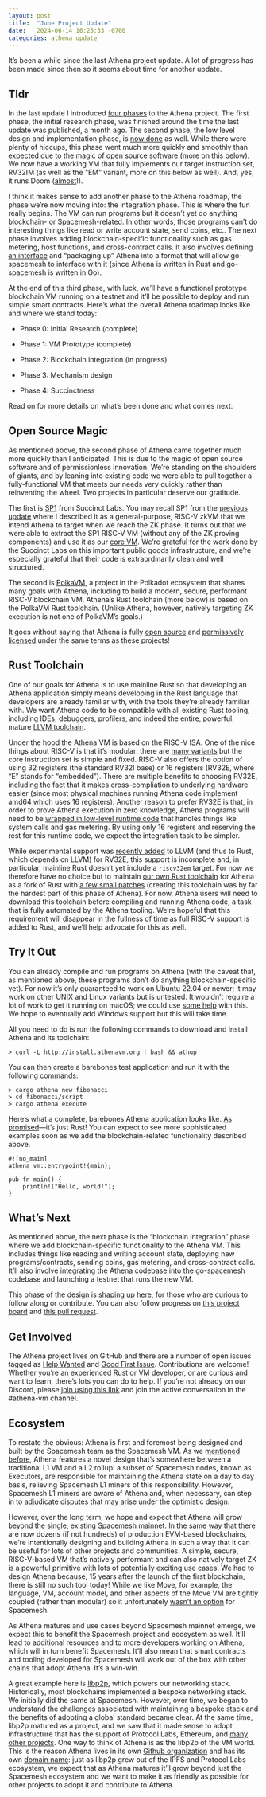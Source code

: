 ```yaml
---
layout: post
title:  "June Project Update"
date:   2024-06-14 16:25:33 -0700
categories: athena update
---
```


It’s been a while since the last Athena project update. A lot of progress has been made since then so it seems about time for another update.

## Tldr

In the last update I introduced [four phases](https://www.athenavm.org/athena/update/2024/05/09/project-update.html#stages) to the Athena project. The first phase, the initial research phase, was finished around the time the last update was published, a month ago. The second phase, the low level design and implementation phase, is [now done](https://github.com/athenavm/athena) as well. While there were plenty of hiccups, this phase went much more quickly and smoothly than expected due to the magic of open source software (more on this below). We now have a working VM that fully implements our target instruction set, RV32IM (as well as the “EM” variant, more on this below as well). And, yes, it runs Doom ([almost](https://youtu.be/5rnGihyBPS0)!).

I think it makes sense to add another phase to the Athena roadmap, the phase we’re now moving into: the integration phase. This is where the fun really begins. The VM can run programs but it doesn’t yet do anything blockchain- or Spacemesh-related. In other words, those programs can’t do interesting things like read or write account state, send coins, etc.. The next phase involves adding blockchain-specific functionality such as gas metering, host functions, and cross-contract calls. It also involves defining [an interface](https://github.com/athenavm/athena/blob/45c7db1e307205ae93f780ac6ce94fd17928ac97/ffi/athcon/athcon.h) and “packaging up” Athena into a format that will allow go-spacemesh to interface with it (since Athena is written in Rust and go-spacemesh is written in Go).

At the end of this third phase, with luck, we’ll have a functional prototype blockchain VM running on a testnet and it’ll be possible to deploy and run simple smart contracts. Here’s what the overall Athena roadmap looks like and where we stand today:

- Phase 0: Initial Research (complete)

- Phase 1: VM Prototype (complete)

- Phase 2: Blockchain integration (in progress)

- Phase 3: Mechanism design

- Phase 4: Succinctness

Read on for more details on what’s been done and what comes next.


## Open Source Magic

As mentioned above, the second phase of Athena came together much more quickly than I anticipated. This is due to the magic of open source software and of permissionless innovation. We’re standing on the shoulders of giants, and by leaning into existing code we were able to pull together a fully-functional VM that meets our needs very quickly rather than reinventing the wheel. Two projects in particular deserve our gratitude.

The first is [SP1](https://github.com/succinctlabs/sp1) from Succinct Labs. You may recall SP1 from the [previous update](https://www.athenavm.org/athena/update/2024/05/09/project-update.html#whats-been-done-so-far) where I described it as a general-purpose, RISC-V zkVM that we intend Athena to target when we reach the ZK phase. It turns out that we were able to extract the SP1 RISC-V VM (without any of the ZK proving components) and use it as our [core VM](https://github.com/athenavm/athena/tree/main/core). We’re grateful for the work done by the Succinct Labs on this important public goods infrastructure, and we’re especially grateful that their code is extraordinarily clean and well structured.

The second is [PolkaVM](https://github.com/koute/polkavm), a project in the Polkadot ecosystem that shares many goals with Athena, including to build a modern, secure, performant RISC-V blockchain VM. Athena’s Rust toolchain (more below) is based on the PolkaVM Rust toolchain. (Unlike Athena, however, natively targeting ZK execution is not one of PolkaVM’s goals.)

It goes without saying that Athena is fully [open source](https://github.com/athenavm) and [permissively licensed](https://github.com/athenavm/athena?tab=readme-ov-file#license) under the same terms as these projects!


## Rust Toolchain

One of our goals for Athena is to use mainline Rust so that developing an Athena application simply means developing in the Rust language that developers are already familiar with, with the tools they’re already familiar with. We want Athena code to be compatible with all existing Rust tooling, including IDEs, debuggers, profilers, and indeed the entire, powerful, mature [LLVM toolchain](https://llvm.org/).

Under the hood the Athena VM is based on the RISC-V ISA. One of the nice things about RISC-V is that it’s modular: there are [many variants](https://en.wikipedia.org/wiki/RISC-V#Design) but the core instruction set is simple and fixed. RISC-V also offers the option of using 32 registers (the standard RV32I base) or 16 registers (RV32E, where “E” stands for “embedded”). There are multiple benefits to choosing RV32E, including the fact that it makes cross-compliation to underlying hardware easier (since most physical machines running Athena code implement amd64 which uses 16 registers). Another reason to prefer RV32E is that, in order to prove Athena execution in zero knowledge, Athena programs will need to be [wrapped in low-level runtime code](https://community.spacemesh.io/t/succint-proofs-of-risc-v-transactions-using-a-black-box-riscv-zkvm/416) that handles things like system calls and gas metering. By using only 16 registers and reserving the rest for this runtime code, we expect the integration task to be simpler.

While experimental support was [recently added](https://github.com/llvm/llvm-project/commit/3ac9fe69f70a2b3541266daedbaaa7dc9c007a2a) to LLVM (and thus to Rust, which depends on LLVM) for RV32E, this support is incomplete and, in particular, mainline Rust doesn’t yet include a `riscv32em` target. For now we therefore have no choice but to maintain [our own Rust toolchain](https://github.com/athenavm/rustc-rv32e-toolchain) for Athena as a fork of Rust with [a few small patches](https://github.com/athenavm/rustc-rv32e-toolchain/blob/main/patches/rust.patch) (creating this toolchain was by far the hardest part of this phase of Athena). For now, Athena users will need to download this toolchain before compiling and running Athena code, a task that is fully automated by the Athena tooling. We’re hopeful that this requirement will disappear in the fullness of time as full RISC-V support is added to Rust, and we’ll help advocate for this as well.


## Try It Out

You can already compile and run programs on Athena (with the caveat that, as mentioned above, these programs don’t do anything blockchain-specific yet). For now it’s only guaranteed to work on Ubuntu 22.04 or newer; it may work on other UNIX and Linux variants but is untested. It wouldn’t require a lot of work to get it running on macOS; we could use [some help](https://github.com/athenavm/rustc-rv32e-toolchain/issues/4) with this. We hope to eventually add Windows support but this will take time.

All you need to do is run the following commands to download and install Athena and its toolchain:

    > curl -L http://install.athenavm.org | bash && athup

You can then create a barebones test application and run it with the following commands:

    > cargo athena new fibonacci
    > cd fibonacci/script
    > cargo athena execute

Here’s what a complete, barebones Athena application looks like. [As promised](https://www.athenavm.org/athena/update/2024/05/09/project-update#developer-experience)—it’s just Rust! You can expect to see more sophisticated examples soon as we add the blockchain-related functionality described above.

    #![no_main]
    athena_vm::entrypoint!(main);

    pub fn main() {
        println!("Hello, world!");
    }


## What’s Next

As mentioned above, the next phase is the “blockchain integration” phase where we add blockchain-specific functionality to the Athena VM. This includes things like reading and writing account state, deploying new programs/contracts, sending coins, gas metering, and cross-contract calls. It’ll also involve integrating the Athena codebase into the go-spacemesh codebase and launching a testnet that runs the new VM.

This phase of the design is [shaping up here](https://community.spacemesh.io/t/athena-blockchain-design-and-integration/424), for those who are curious to follow along or contribute. You can also follow progress on [this project board](https://github.com/orgs/athenavm/projects/1/views/1) and [this pull request](https://github.com/athenavm/athena/pull/21).


## Get Involved

The Athena project lives on GitHub and there are a number of open issues tagged as [Help Wanted](https://github.com/athenavm/athena/issues?q=is%3Aissue+is%3Aopen+label%3A%22help+wanted%22) and [Good First Issue](https://github.com/athenavm/athena/issues?q=is%3Aissue+is%3Aopen+label%3A%22good+first+issue%22). Contributions are welcome! Whether you’re an experienced Rust or VM developer, or are curious and want to learn, there’s lots you can do to help. If you’re not already on our Discord, please [join using this link](https://discord.gg/spacemesh) and join the active conversation in the #athena-vm channel.


## Ecosystem

To restate the obvious: Athena is first and foremost being designed and built by the Spacemesh team as the Spacemesh VM. As we [mentioned before](https://spacemesh.io/blog/introducing-athena/), Athena features a novel design that’s somewhere between a traditional L1 VM and a L2 rollup: a subset of Spacemesh nodes, known as Executors, are responsible for maintaining the Athena state on a day to day basis, relieving Spacemesh L1 miners of this responsibility. However, Spacemesh L1 miners are aware of Athena and, when necessary, can step in to adjudicate disputes that may arise under the optimistic design.

However, over the long term, we hope and expect that Athena will grow beyond the single, existing Spacemesh mainnet. In the same way that there are now dozens (if not hundreds) of production EVM-based blockchains, we’re intentionally designing and building Athena in such a way that it can be useful for lots of other projects and communities. A simple, secure, RISC-V-based VM that’s natively performant and can also natively target ZK is a powerful primitive with lots of potentially exciting use cases. We had to design Athena because, 15 years after the launch of the first blockchain, there is still no such tool today! While we like Move, for example, the language, VM, account model, and other aspects of the Move VM are tightly coupled (rather than modular) so it unfortunately [wasn’t an option](https://www.athenavm.org/athena/update/2024/05/09/project-update#platform-independence) for Spacemesh.

As Athena matures and use cases beyond Spacemesh mainnet emerge, we expect this to benefit the Spacemesh project and ecosystem as well. It’ll lead to additional resources and to more developers working on Athena, which will in turn benefit Spacemesh. It’ll also mean that smart contracts and tooling developed for Spacemesh will work out of the box with other chains that adopt Athena. It’s a win-win.

A great example here is [libp2p](https://libp2p.io/), which powers our networking stack. Historically, most blockchains implemented a bespoke networking stack. We initially did the same at Spacemesh. However, over time, we began to understand the challenges associated with maintaining a bespoke stack and the benefits of adopting a global standard became clear. At the same time, libp2p matured as a project, and we saw that it made sense to adopt infrastructure that has the support of Protocol Labs, Ethereum, and [many other projects](https://github.com/libp2p/go-libp2p?tab=readme-ov-file#notable-users). One way to think of Athena is as the libp2p of the VM world. This is the reason Athena lives in its own [Github organization](https://github.com/athenavm) and has its own [domain name](https://www.athenavm.org/): just as libp2p grew out of the IPFS and Protocol Labs ecosystem, we expect that as Athena matures it’ll grow beyond just the Spacemesh ecosystem and we want to make it as friendly as possible for other projects to adopt it and contribute to Athena.
